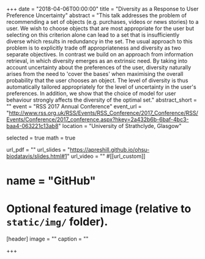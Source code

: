 +++
date = "2018-04-06T00:00:00"
title = "Diversity as a Response to User Preference Uncertainty"
abstract = "This talk addresses the problem of recommending a set of objects (e.g. purchases, videos or news stories) to a user. We wish to choose objects that are most appropriate for the user but selecting on this criterion alone can lead to a set that is insufficiently diverse which results in redundancy in the set. The usual approach to this problem is to explicitly trade off appropriateness and diversity as two separate objectives. In contrast we build on an approach from information retrieval, in which diversity emerges as an extrinsic need. By taking into account uncertainty about the preferences of the user, diversity naturally arises from the need to 'cover the bases' when maximising the overall probability that the user chooses an object. The level of diversity is thus automatically tailored appropriately for the level of uncertainty in the user's preferences. In addition, we show that the choice of model for user behaviour strongly affects the diversity of the optimal set."
abstract_short = ""
event = "RSS 2017 Annual Conference"
event_url = "http://www.rss.org.uk/RSS/Events/RSS_Conference/2017_Conference/RSS/Events/Conference/2017_conference.aspx?hkey=2a432b6b-6baf-4bc3-baa4-063221c13ab8"
location = "University of Strathclyde, Glasgow"

selected = true
math = true

url_pdf = ""
url_slides = "https://apreshill.github.io/ohsu-biodatavis/slides.html#1"
url_video = ""
#[[url_custom]]
#    name = "GitHub"

# Optional featured image (relative to `static/img/` folder).
[header]
image = ""
caption = ""

+++

